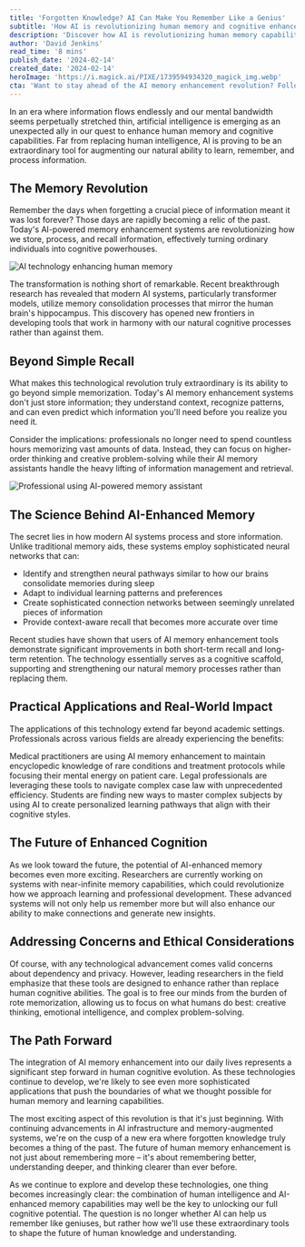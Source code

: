 ```yaml
---
title: 'Forgotten Knowledge? AI Can Make You Remember Like a Genius'
subtitle: 'How AI is revolutionizing human memory and cognitive enhancement'
description: 'Discover how AI is revolutionizing human memory capabilities, turning ordinary individuals into cognitive powerhouses through sophisticated neural networks and personalized learning pathways. Learn about the practical applications already transforming professional fields and glimpse into the future of enhanced human cognition.'
author: 'David Jenkins'
read_time: '8 mins'
publish_date: '2024-02-14'
created_date: '2024-02-14'
heroImage: 'https://i.magick.ai/PIXE/1739594934320_magick_img.webp'
cta: 'Want to stay ahead of the AI memory enhancement revolution? Follow us on LinkedIn for the latest breakthroughs and insights in cognitive technology!'
---
```


In an era where information flows endlessly and our mental bandwidth seems perpetually stretched thin, artificial intelligence is emerging as an unexpected ally in our quest to enhance human memory and cognitive capabilities. Far from replacing human intelligence, AI is proving to be an extraordinary tool for augmenting our natural ability to learn, remember, and process information. 

## The Memory Revolution

Remember the days when forgetting a crucial piece of information meant it was lost forever? Those days are rapidly becoming a relic of the past. Today's AI-powered memory enhancement systems are revolutionizing how we store, process, and recall information, effectively turning ordinary individuals into cognitive powerhouses.

![AI technology enhancing human memory](https://i.magick.ai/PIXE/1739594934320_magick_img.webp)

The transformation is nothing short of remarkable. Recent breakthrough research has revealed that modern AI systems, particularly transformer models, utilize memory consolidation processes that mirror the human brain's hippocampus. This discovery has opened new frontiers in developing tools that work in harmony with our natural cognitive processes rather than against them.

## Beyond Simple Recall

What makes this technological revolution truly extraordinary is its ability to go beyond simple memorization. Today's AI memory enhancement systems don't just store information; they understand context, recognize patterns, and can even predict which information you'll need before you realize you need it.

Consider the implications: professionals no longer need to spend countless hours memorizing vast amounts of data. Instead, they can focus on higher-order thinking and creative problem-solving while their AI memory assistants handle the heavy lifting of information management and retrieval.

![Professional using AI-powered memory assistant](https://i.magick.ai/PIXE/1739594934323_magick_img.webp)

## The Science Behind AI-Enhanced Memory

The secret lies in how modern AI systems process and store information. Unlike traditional memory aids, these systems employ sophisticated neural networks that can:

- Identify and strengthen neural pathways similar to how our brains consolidate memories during sleep
- Adapt to individual learning patterns and preferences
- Create sophisticated connection networks between seemingly unrelated pieces of information
- Provide context-aware recall that becomes more accurate over time

Recent studies have shown that users of AI memory enhancement tools demonstrate significant improvements in both short-term recall and long-term retention. The technology essentially serves as a cognitive scaffold, supporting and strengthening our natural memory processes rather than replacing them.

## Practical Applications and Real-World Impact

The applications of this technology extend far beyond academic settings. Professionals across various fields are already experiencing the benefits:

Medical practitioners are using AI memory enhancement to maintain encyclopedic knowledge of rare conditions and treatment protocols while focusing their mental energy on patient care. Legal professionals are leveraging these tools to navigate complex case law with unprecedented efficiency. Students are finding new ways to master complex subjects by using AI to create personalized learning pathways that align with their cognitive styles.

## The Future of Enhanced Cognition

As we look toward the future, the potential of AI-enhanced memory becomes even more exciting. Researchers are currently working on systems with near-infinite memory capabilities, which could revolutionize how we approach learning and professional development. These advanced systems will not only help us remember more but will also enhance our ability to make connections and generate new insights.

## Addressing Concerns and Ethical Considerations

Of course, with any technological advancement comes valid concerns about dependency and privacy. However, leading researchers in the field emphasize that these tools are designed to enhance rather than replace human cognitive abilities. The goal is to free our minds from the burden of rote memorization, allowing us to focus on what humans do best: creative thinking, emotional intelligence, and complex problem-solving.

## The Path Forward

The integration of AI memory enhancement into our daily lives represents a significant step forward in human cognitive evolution. As these technologies continue to develop, we're likely to see even more sophisticated applications that push the boundaries of what we thought possible for human memory and learning capabilities.

The most exciting aspect of this revolution is that it's just beginning. With continuing advancements in AI infrastructure and memory-augmented systems, we're on the cusp of a new era where forgotten knowledge truly becomes a thing of the past. The future of human memory enhancement is not just about remembering more – it's about remembering better, understanding deeper, and thinking clearer than ever before.

As we continue to explore and develop these technologies, one thing becomes increasingly clear: the combination of human intelligence and AI-enhanced memory capabilities may well be the key to unlocking our full cognitive potential. The question is no longer whether AI can help us remember like geniuses, but rather how we'll use these extraordinary tools to shape the future of human knowledge and understanding.